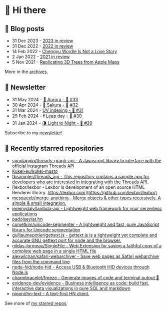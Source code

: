 # 👋 Hi there

## 📝 Blog posts

<!-- feed start -->
- 31 Dec 2023 - [2023 in review](https://cheeaun.com/blog/2023/12/2023-in-review/)
- 31 Dec 2022 - [2022 in review](https://cheeaun.com/blog/2022/12/2022-in-review/)
- 14 Feb 2022 - [Chengyu Wordle Is Not a Love Story](https://cheeaun.com/blog/2022/02/chengyu-wordle-is-not-a-love-story/)
- 2 Jan 2022 - [2021 in review](https://cheeaun.com/blog/2022/01/2021-in-review/)
- 5 Nov 2021 - [Replicating 3D Trees from Apple Maps](https://cheeaun.com/blog/2021/11/replicating-3d-trees-apple-maps/)
<!-- feed end -->

More in the [archives](https://cheeaun.com/blog/archives/).

## 📰 Newsletter

<!-- newsletter start -->
- 31 May 2024 - [🌌 Aurora - 🥫 #33](https://cheeaun.substack.com/p/aurora-33)
- 30 Apr 2024 - [🌸 Sakura - 🥫 #32](https://cheeaun.substack.com/p/sakura-32)
- 31 Mar 2024 - [UV indexing - 🥫 #31](https://cheeaun.substack.com/p/uv-indexing-31)
- 29 Feb 2024 - [🕴️ Leap day - 🥫 #30](https://cheeaun.substack.com/p/leap-day-30)
- 31 Jan 2024 - [🌗 Light to Night - 🥫 #29](https://cheeaun.substack.com/p/light-to-night-29)
<!-- newsletter end -->

Subscribe to my [newsletter](https://cheeaun.substack.com/)!

## 🌟 Recently starred repositories

<!-- starred repos start -->
- [spoolappio/threads-graph-api - A Javascript library to interface with the official Instagram Threads API](https://github.com/spoolappio/threads-graph-api)
- [Kukei-eu/kukei-masto](https://github.com/Kukei-eu/kukei-masto)
- [fbsamples/threads_api - This repository contains a sample app for developers who are interested in integrating with the Threads API.](https://github.com/fbsamples/threads_api)
- [lexbor/lexbor - Lexbor is development of an open source HTML Renderer library. https://lexbor.com](https://github.com/lexbor/lexbor)
- [mesqueeb/merge-anything - Merge objects & other types recursively. A simple & small integration.](https://github.com/mesqueeb/merge-anything)
- [jeremydaly/lambda-api - Lightweight web framework for your serverless applications](https://github.com/jeremydaly/lambda-api)
- [padolsey/at.hn](https://github.com/padolsey/at.hn)
- [cometkim/unicode-segmenter - A lightweight and fast, pure JavaScript library for Unicode segmentation](https://github.com/cometkim/unicode-segmenter)
- [guillaumepotier/gettext.js - gettext.js is a lightweight yet complete and accurate GNU gettext port for node and the browser.](https://github.com/guillaumepotier/gettext.js)
- [gildas-lormeau/SingleFile - Web Extension for saving a faithful copy of a complete web page in a single HTML file](https://github.com/gildas-lormeau/SingleFile)
- [alexwlchan/safari-webarchiver - Save web pages as Safari webarchive files from the command line](https://github.com/alexwlchan/safari-webarchiver)
- [node-hid/node-hid - Access USB & Bluetooth HID devices through Node.js](https://github.com/node-hid/node-hid)
- [charmbracelet/freeze - Generate images of code and terminal output 📸](https://github.com/charmbracelet/freeze)
- [evidence-dev/evidence - Business intelligence as code: build fast, interactive data visualizations in pure SQL and markdown](https://github.com/evidence-dev/evidence)
- [piqoni/hn-text - A text-first HN client. ](https://github.com/piqoni/hn-text)
<!-- starred repos end -->

See more of [my starred repos](https://github.com/stars/cheeaun/).
